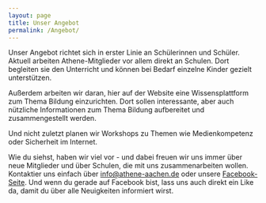 ```yaml
---
layout: page
title: Unser Angebot
permalink: /Angebot/
---
```


Unser Angebot richtet sich in erster Linie an Schülerinnen und Schüler. Aktuell arbeiten Athene-Mitglieder vor allem direkt an Schulen. Dort begleiten sie den Unterricht und können bei Bedarf einzelne Kinder gezielt unterstützen.

Außerdem arbeiten wir daran, hier auf der Website eine Wissensplattform zum Thema Bildung einzurichten. Dort sollen interessante, aber auch nützliche Informationen zum Thema Bildung aufbereitet und zusammengestellt werden. 

Und nicht zuletzt planen wir Workshops zu Themen wie Medienkompetenz oder Sicherheit im Internet.

Wie du siehst, haben wir viel vor - und dabei freuen wir uns immer über neue Mitglieder und über Schulen, die mit uns zusammenarbeiten wollen. Kontaktier uns einfach über <a href="mailto:info@athene-aachen.de">info@athene-aachen.de</a> oder unsere <a href="https://www.facebook.com/Athene-Bildungschancen-f%C3%BCr-Aachen-113965805351072/">Facebook-Seite</a>. Und wenn du gerade auf Facebook bist, lass uns auch direkt ein Like da, damit du über alle Neuigkeiten informiert wirst.
